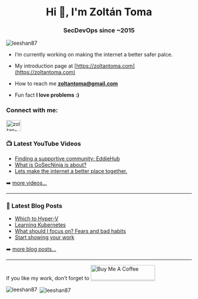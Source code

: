<h1 align="center">Hi 👋, I'm Zoltán Toma</h1>
<h3 align="center">SecDevOps since ~2015</h3>

<p align="left"> <img src="https://komarev.com/ghpvc/?username=leeshan87" alt="leeshan87" /> </p>

- I’m currently working on making the internet a better safer palce.

- My introduction page at [https://zoltantoma.com](https://zoltantoma.com)

- How to reach me **zoltantoma@gmail.com**

- Fun fact **I love problems :)**

<p align="left">
<h3 align="left">Connect with me:</h3>
<a href="https://www.linkedin.com/in/toma-zolt%C3%A1n-9a3a7782/" target="blank"><img align="center" src="https://cdn.jsdelivr.net/npm/simple-icons@3.0.1/icons/linkedin.svg" alt="zoltan-toma" height="30" width="40" /></a>
<!--<a href="https://stackoverflow.com/users/<uid>" target="blank"><img align="center" src="https://cdn.jsdelivr.net/npm/simple-icons@3.0.1/icons/stackoverflow.svg" alt="<uid>" height="30" width="40" /></a> Uncomment if needed -->
<!--<a href="https://fb.com/<username>" target="blank"><img align="center" src="https://cdn.jsdelivr.net/npm/simple-icons@3.0.1/icons/facebook.svg" alt="<username>" height="30" width="40" /></a>Uncomment if needed -->
<!--<a href="https://medium.com/<username>" target="blank"><img align="center" src="https://cdn.jsdelivr.net/npm/simple-icons@3.0.1/icons/medium.svg" alt="<username>" height="30" width="40" /></a>Uncomment if needed -->
</p>

### 📺 Latest YouTube Videos

<!-- YOUTUBE:START -->
- [Finding a supportive community: EddieHub](https://www.youtube.com/watch?v=AedQW9lUe7E)
- [What is GoSecNinja is about?](https://www.youtube.com/watch?v=Tv3JYXEyum8)
- [Lets make the internet a better place together.](https://www.youtube.com/watch?v=yvmBDCYsLeI)
<!-- YOUTUBE:END -->

➡️ [more videos...](https://www.youtube.com/channel/UCcrWxBaxcYh7xsumEaya9Hw)

---

### 📕 Latest Blog Posts

<!-- BLOG-POST-LIST:START -->
- [Which to Hyper-V](https://www.zoltantoma.com/which-to-hyper-v/)
- [Learning Kubernetes](https://www.zoltantoma.com/learning-kubernetes/)
- [What should I focus on? Fears and bad habits](https://www.zoltantoma.com/what-should-i-focus-on/)
- [Start showing your work](https://www.zoltantoma.com/start-showing-your-work/)
<!-- BLOG-POST-LIST:END -->

➡️ [more blog posts...](https://zoltantoma.com)

---

<p>If you like my work, don’t forget to <a href="https://www.buymeacoffee.com/leeshan87" target="_blank"><img src="https://www.buymeacoffee.com/assets/img/custom_images/orange_img.png" alt="Buy Me A Coffee" style="height: 41px !important;width: 174px !important;box-shadow: 0px 3px 2px 0px rgba(190, 190, 190, 0.5) !important;-webkit-box-shadow: 0px 3px 2px 0px rgba(190, 190, 190, 0.5) !important;" ></a>
</p>


<p><img align="left" src="https://github-readme-stats.vercel.app/api/top-langs/?username=leeshan87&layout=compact" alt="leeshan87" /></p>

<p>&nbsp;<img align="center" src="https://github-readme-stats.vercel.app/api?username=leeshan87&show_icons=true" alt="leeshan87" /></p>
